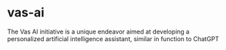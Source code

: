 # vas-ai
The Vas AI initiative is a unique endeavor aimed at developing a personalized artificial intelligence assistant, similar in function to ChatGPT
